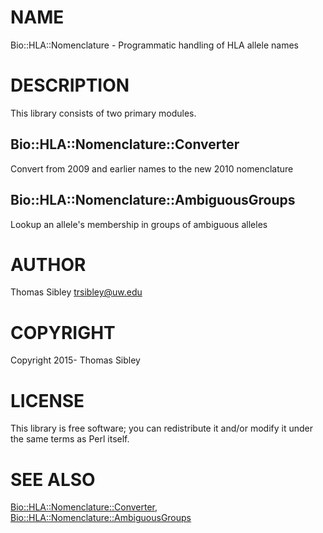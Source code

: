 # NAME

Bio::HLA::Nomenclature - Programmatic handling of HLA allele names

# DESCRIPTION

This library consists of two primary modules.

## Bio::HLA::Nomenclature::Converter

Convert from 2009 and earlier names to the new 2010 nomenclature

## Bio::HLA::Nomenclature::AmbiguousGroups

Lookup an allele's membership in groups of ambiguous alleles

# AUTHOR

Thomas Sibley <trsibley@uw.edu>

# COPYRIGHT

Copyright 2015- Thomas Sibley

# LICENSE

This library is free software; you can redistribute it and/or modify
it under the same terms as Perl itself.

# SEE ALSO

[Bio::HLA::Nomenclature::Converter](https://metacpan.org/pod/Bio::HLA::Nomenclature::Converter),
[Bio::HLA::Nomenclature::AmbiguousGroups](https://metacpan.org/pod/Bio::HLA::Nomenclature::AmbiguousGroups)
